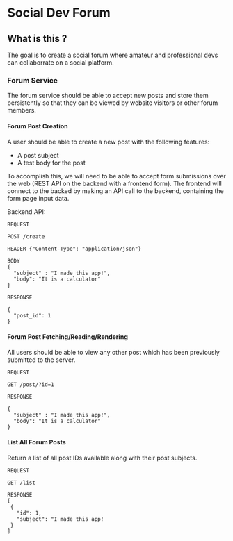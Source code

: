 # Social Dev Forum

## What is this ?

The goal is to create a social forum where amateur and professional devs can collaborrate on a social platform.

### Forum Service

The forum service should be able to accept new posts and store them persistently so that they can be viewed by website visitors or other forum members.

#### Forum Post Creation

A user should be able to create a new post with the following features:

* A post subject
* A test body for the post

To accomplish this, we will need to be able to accept form submissions over the web (REST API on the backend with a frontend form). The frontend will connect to the backed by making an API call to the backend, containing the form page input data.

Backend API:

```
REQUEST

POST /create

HEADER {"Content-Type": "application/json"}

BODY
{
  "subject" : "I made this app!",
  "body": "It is a calculator"
}

RESPONSE

{
  "post_id": 1
}

```

#### Forum Post Fetching/Reading/Rendering

All users should be able to view any other post which has been previously submitted to the server.

```
REQUEST

GET /post/?id=1

RESPONSE

{
  "subject" : "I made this app!",
  "body": "It is a calculator"
}
```

#### List All Forum Posts

Return a list of all post IDs available along with their post subjects.

```
REQUEST

GET /list

RESPONSE
[
 {
   "id": 1,
   "subject": "I made this app!
 }
]
```
